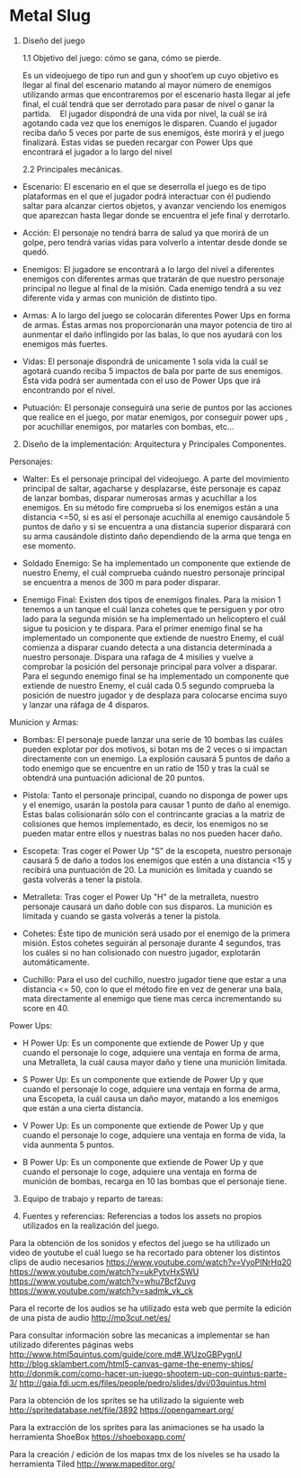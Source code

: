 # Metal Slug
1. Diseño del juego

    1.1 Objetivo del juego: cómo se gana, cómo se pierde.
    
    Es un videojuego de tipo run and gun y shoot’em up cuyo objetivo es llegar al final del escenario matando al mayor número de enemigos utilizando armas que encontraremos por el escenario hasta llegar al jefe final, el cuál tendrá que ser derrotado para pasar de nivel o ganar la partida.
    El jugador dispondrá de una vida por nivel, la cuál se irá agotando cada vez que los enemigos le disparen. Cuando el jugador reciba daño 5 veces por parte de sus enemigos, éste morirá y el juego finalizará. Estas vidas se pueden recargar con Power Ups que encontrará el jugador a lo largo del nivel
    
    
    2.2 Principales mecánicas.
    
- Escenario: El escenario en el que se deserrolla el juego es de tipo plataformas en el que el jugador podrá interactuar con él pudiendo saltar para alcanzar ciertos objetos, y avanzar venciendo los enemigos que aparezcan hasta llegar donde se encuentra el jefe final y derrotarlo.
    
- Acción: El personaje no tendrá barra de salud ya que morirá de un golpe, pero tendrá varias vidas para volverlo a intentar desde donde se quedó.

- Enemigos: El jugadore se encontrará a lo largo del nivel a diferentes enemigos con diferentes armas que tratarán de que nuestro personaje principal no llegue al final de la misión. Cada enemigo tendrá a su vez diferente vida y armas con munición de distinto tipo.

- Armas: A lo largo del juego se colocarán diferentes Power Ups en forma de armas. Éstas armas nos proporcionarán una mayor potencia de tiro al aunmentar el daño inflingido por las balas, lo que nos ayudará con los enemigos más fuertes.

- Vidas: El personaje dispondrá de unicamente 1 sola vida la cuál se agotará cuando reciba 5 impactos de bala por parte de sus enemigos. Ésta vida podrá ser aumentada con el uso de Power Ups que irá encontrando por el nivel.

- Putuación: El personaje conseguirá una serie de puntos por las acciones que realice en el juego, por matar enemigos, por conseguir power ups , por acuchillar enemigos, por matarles con bombas, etc...

2. Diseño de la implementación:
Arquitectura y Principales Componentes.

Personajes:

- Walter: Es el personaje principal del videojuego. A parte del movimiento principal de saltar, agacharse y desplazarse, éste personaje es capaz de lanzar bombas, disparar numerosas armas y acuchillar a los enemigos. En su método fire comprueba si los enemigos están a una distancia <=50, si es así el personaje acuchilla al enemigo causándole 5 puntos de daño y si se encuentra a una distancia superior disparará con su arma causándole distinto daño dependiendo de la arma que tenga en ese momento. 
    
- Soldado Enemigo: Se ha implementado un componente que extiende de nuestro Enemy, el cuál comprueba cuándo nuestro personaje principal se encuentra a menos de 300 m para poder disparar.
    
- Enemigo Final: Existen dos tipos de enemigos finales. Para la mision 1 tenemos a un tanque el cuál lanza cohetes que te persiguen y por otro lado para la segunda misión se ha implementado un helicoptero el cuál sigue tu posicion y te dispara. Para el primer enemigo final se ha implementado un componente que extiende de nuestro Enemy, el cuál comienza a disparar cuando detecta a una distancia determinada a nuestro personaje. Dispara una rafaga de 4 misilies y vuelve a comprobar la posición del personaje principal para volver a disparar.
Para el segundo enemigo final se ha implementado un componente que extiende de nuestro Enemy, el cuál cada 0.5 segundo comprueba la posición de nuestro jugador y de desplaza para colocarse encima suyo y lanzar una ráfaga de 4 disparos.

Municion y Armas:

- Bombas: El personaje puede lanzar una serie de 10 bombas las cuáles pueden explotar por dos motivos, si botan ms de 2 veces o si impactan directamente con un enemigo. La explosión causará 5 puntos de daño a todo enemigo que se encuentre en un ratio de 150 y tras la cuál se obtendrá una puntuación adicional de 20 puntos.

- Pistola: Tanto el personaje principal, cuando no disponga de power ups y el enemigo, usarán la postola para causar 1 punto de daño al enemigo. Estas balas colisionarán sólo con el contrincante gracias a la matriz de colisiones que hemos implementado, es decir, los enemigos no se pueden matar entre ellos y nuestras balas no nos pueden hacer daño.

- Escopeta: Tras coger el Power Up "S" de la escopeta, nuestro personaje causará 5 de daño a todos los enemigos que estén a una distancia <15 y recibirá una puntuación de 20. La munición es limitada y cuando se gasta volverás a tener la pistola.

- Metralleta: Tras coger el Power Up "H" de la metralleta, nuestro personaje causará un daño doble con sus disparos. La munición es limitada y cuando se gasta volverás a tener la pistola.

- Cohetes: Éste tipo de munición será usado por el enemigo de la primera misión. Estos cohetes seguirán al personaje durante 4 segundos, tras los cuáles si no han colisionado con nuestro jugador, explotarán automáticamente.

- Cuchillo: Para el uso del cuchillo, nuestro jugador tiene que estar a una distancia <= 50, con lo que el método fire en vez de generar una bala, mata directamente al enemigo que tiene mas cerca incrementando su score en 40. 


Power Ups:

- H Power Up: Es un componente que extiende de Power Up y que cuando el personaje lo coge, adquiere una ventaja en forma de arma, una Metralleta, la cuál causa mayor daño y tiene una munición limitada.

- S Power Up: Es un componente que extiende de Power Up y que cuando el personaje lo coge, adquiere una ventaja en forma de arma, una Escopeta, la cuál causa un daño mayor, matando a los enemigos que están a una cierta distancia.

- V Power Up: Es un componente que extiende de Power Up y que cuando el personaje lo coge, adquiere una ventaja en forma de vida, la vida aunmenta 5 puntos.

- B Power Up: Es un componente que extiende de Power Up y que cuando el personaje lo coge, adquiere una ventaja en forma de munición de bombas, recarga en 10 las bombas que el personaje tiene.

3. Equipo de trabajo y reparto de tareas:

4. Fuentes y referencias:
Referencias a todos los assets no propios utilizados en la realización del juego.

Para la obtención de los sonidos y efectos del juego se ha utilizado un video de youtube el cuál luego se ha recortado para obtener los distintos clips de audio necesarios
    https://www.youtube.com/watch?v=VyoPINrHq20
    https://www.youtube.com/watch?v=ukPytvHxSWU
    https://www.youtube.com/watch?v=whu7Bcf2uvg
    https://www.youtube.com/watch?v=sadmk_yk_ck

Para el recorte de los audios se ha utilizado esta web que permite la edición de una pista de audio
    http://mp3cut.net/es/

Para consultar información sobre las mecanicas a implementar se han utilizado diferentes páginas webs                             http://www.html5quintus.com/guide/core.md#.WUzoGBPygnU
    http://blog.sklambert.com/html5-canvas-game-the-enemy-ships/
    http://donmik.com/como-hacer-un-juego-shootem-up-con-quintus-parte-3/
    http://gaia.fdi.ucm.es/files/people/pedro/slides/dvi/03quintus.html
    
Para la obtención de los sprites se ha utilizado la siguiente web 
    http://spritedatabase.net/file/3892
    https://opengameart.org/
    
Para la extracción de los sprites para las animaciones se ha usado la herramienta ShoeBox
    https://shoeboxapp.com/

Para la creación / edición de los mapas tmx de los niveles se ha usado la herramienta Tiled
    http://www.mapeditor.org/
